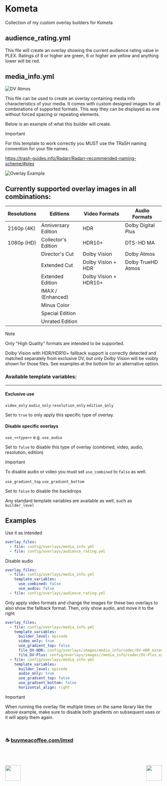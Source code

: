 # Kometa

Collection of my custom overlay builders for Kometa

## audience_rating.yml

This file will create an overlay showing the current audience rating value in PLEX. Ratings of 8 or higher are green, 6 or higher are yellow and anything lower will be red.

## media_info.yml

![DV Atmos](https://i.imgur.com/CLnpX5j.png)

This file can be used to create an overlay containing media info characteristics of your media. It comes with custom designed images for all combinations of supported formats. This way they can be displayed as one without forced spacing or repeating elements.

Below is an example of what this builder will create.

> [!IMPORTANT]
> For this template to work correctly you MUST use the TRaSH naming convention for your file names.
>
> https://trash-guides.info/Radarr/Radarr-recommended-naming-scheme/#plex


![Overlay Example](https://i.imgur.com/xgEv2Oe.png)

## Currently supported overlay images in all combinations:

| Resolutions | Editions            | Video Formats         | Audio Formats      |
| -           | -                   | -                     | -                  |
| 2160p (4K)  | Anniversary Edition | HDR                   | Dolby Digital Plus |
| 1080p (HD)  | Collector's Edition | HDR10+                | DTS-HD MA          |
|             | Director's Cut      | Dolby Vision          | Dolby Atmos        |
|             | Extended Cut        | Dolby Vision + HDR    | Dolby TrueHD Atmos |
|             | Extended Edition    | Dolby Vision + HDR10+ |                    |
|             | IMAX / (Enhanced)   |                       |                    |
|             | Minus Color         |                       |                    |
|             | Special Edition     |                       |                    |
|             | Unrated Edition     |                       |                    |

> [!NOTE]
> Only "High Quality" formats are intended to be supported.
>
> Dolby Vision with HDR/HDR10+ fallback support is correctly detected and matched separately from exclusive DV, but only Dolby Vision will be visibly shown for those files. See examples at the bottom for an alternative option.

### Available template variables:
----------
#### Exclusive use

`video_only` `audio_only` `resolution_only` `edition_only`

Set to `true` to only apply this specific type of overlay.

#### Disable specific overlays
`use_<<type>>` e.g. `use_audio`

Set to `false` to disable this type of overlay (combined, video, audio, resolution, edition) 

> [!IMPORTANT]
> To disable audio or video you must set `use_combined` to `false` as well.

`use_gradient_top` `use_gradient_bottom`

Set to `false` to disable the backdrops

Any standard template variables are available as well, such as `builder_level`

## Examples
Use it as intended
```yml
overlay_files:
  - file: config/overlays/media_info.yml
  - file: config/overlays/audience_rating.yml
```

Disable audio
```yml
overlay_files:
  - file: config/overlays/media_info.yml
    template_variables:
      use_combined: false
      use_audio: false
  - file: config/overlays/audience_rating.yml
```
Only apply video formats and change the images for these two overlays to also show the fallback format. Then, only show audio, and move it to the right

```yml
overlay_files:
  - file: config/overlays/media_info.yml
    template_variables:
      builder_level: episode
      video_only: true
      use_gradient_top: false
      file_DV-HDR: config/overlays/images/media_info/codec/DV-HDR_extended.png
      file_DV-Plus: config/overlays/images//media_info/codec/DV-Plus_extended.png
  - file: config/overlays/media_info.yml
    template_variables:
      builder_level: episode
      audio_only: true
      use_gradient_top: false
      use_gradient_bottom: false
      horizontal_align: right
```
> [!IMPORTANT]
> When running the overlay file multiple times on the same library like the above example, make sure to disable both gradients on subsequent uses or it will apply them again.

<br />

### ☕ [buymeacoffee.com/jmxd](https://buymeacoffee.com/jmxd)

<br /><br />

<img align="left" height="50px" src="https://i.imgur.com/YzGqu5U.png">
<img align="right" height="50px" src="https://i.imgur.com/Ip6nj8m.png">

